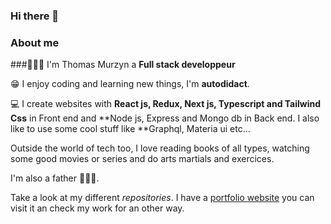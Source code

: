 ### Hi there 👋

### About me

###👨🏼‍💻 I'm Thomas Murzyn a **Full stack developpeur**


😁 I enjoy coding and learning new things, I'm **autodidact**. 

💻 I create websites with **React js, Redux, Next js, Typescript and Tailwind Css** in Front end and **Node js, Express and Mongo db in Back end. I also like to use some cool stuff like **Graphql, Materia ui etc...

Outside the world of tech too, I love reading books of all types, watching some good movies or series and do arts martials and exercices.

I'm also a father 👨🏼‍🍼.

Take a look at my different _repositories_. I have a [portfolio website](https://thomas-murzyn-portfolio.vercel.app/) you can visit it an check my work for an other way.

